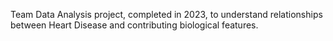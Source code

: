 Team Data Analysis project, completed in 2023, to understand relationships between Heart Disease and contributing biological features.
